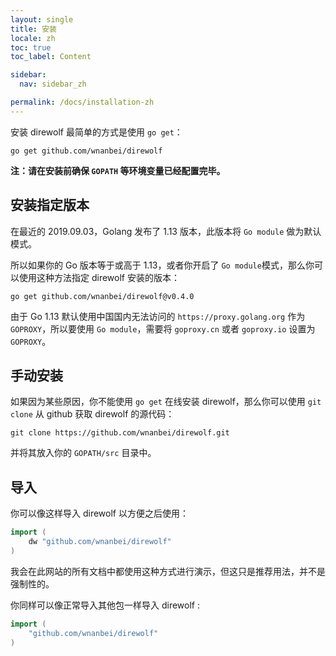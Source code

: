 ```yaml
---
layout: single
title: 安装
locale: zh
toc: true
toc_label: Content

sidebar:
  nav: sidebar_zh

permalink: /docs/installation-zh
---
```


安装 direwolf 最简单的方式是使用 `go get`：

```text
go get github.com/wnanbei/direwolf
```

**注：请在安装前确保 `GOPATH` 等环境变量已经配置完毕。**

## 安装指定版本

在最近的 2019.09.03，Golang 发布了 1.13 版本，此版本将 `Go module` 做为默认模式。

所以如果你的 Go 版本等于或高于 1.13，或者你开启了 `Go module`模式，那么你可以使用这种方法指定 direwolf 安装的版本：

```text
go get github.com/wnanbei/direwolf@v0.4.0
```

由于 Go 1.13 默认使用中国国内无法访问的 `https://proxy.golang.org` 作为 `GOPROXY`，所以要使用 `Go module`，需要将 `goproxy.cn` 或者 `goproxy.io` 设置为 `GOPROXY`。

## 手动安装

如果因为某些原因，你不能使用 `go get` 在线安装 direwolf，那么你可以使用 `git clone` 从 github 获取 direwolf 的源代码：

```text
git clone https://github.com/wnanbei/direwolf.git
```

并将其放入你的 `GOPATH/src` 目录中。

## 导入

你可以像这样导入 direwolf 以方便之后使用：

```go
import (
    dw "github.com/wnanbei/direwolf"
)
```

我会在此网站的所有文档中都使用这种方式进行演示，但这只是推荐用法，并不是强制性的。

你同样可以像正常导入其他包一样导入 direwolf :

```go
import (
    "github.com/wnanbei/direwolf"
)
```
